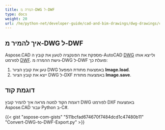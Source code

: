 ```yaml
---
title: המרה מ-DWG ל-DWF
type: docs
weight: 20
url: /he/python-net/developer-guide/cad-and-bim-drawings/dwg-drawings/convert-dwg-to-dwf/
---
```


## **איך להמיר מ-DWG ל-DWF**

Aspose.CAD מספקת את הפונקציה לטעון את קובץ ה-AutoCAD [DWG](https://docs.fileformat.com/cad/dwg/) ולייצא אותו לפורמט [DWF](https://docs.fileformat.com/cad/dwf/). גישת ההמרה מ-DWG ל-DWF פועלת כך:

1. טען את קובץ הציור DWG באמצעות מתודת המפעל **Image.load**.
1. ייצא את קובץ הציור DWG ל-DXF באמצעות מתודת **Image.save**.

## דוגמת קוד

דוגמת הקוד למטה מראה איך להמיר קובץ DWG לפורמט DXF באמצעות Aspose.CAD עבור Python ב-C#.

{{< gist "aspose-com-gists" "511bcfad674670f7484dcd1c47480b11" "Convert-DWG-to-DWF-Export.py" >}}
